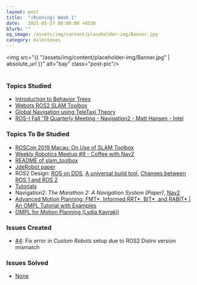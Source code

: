 ```yaml
---
layout: post
title:  "(Running) Week 1"
date:   2021-05-27 00:00:00 +0530
blurb: ""
og_image: /assets/img/content/placeholder-img/Banner.jpg
category: milestones
---
```


<img src="{{ "/assets/img/content/placeholder-img/Banner.jpg" | absolute_url }}" alt="bay" class="post-pic"/>
<br />
<br />

### Topics Studied
- [Introduction to Behavior Trees](https://roboticseabass.wordpress.com/2021/05/08/introduction-to-behavior-trees/)
- [Webots ROS2 SLAM Toolbox](https://youtu.be/s16269kol5M)
- [Global Navigation using TeleTaxi Theory](https://jderobot.github.io/RoboticsAcademy/exercises/AutonomousCars/global_navigation/)
- [ROS-I Fall '19 Quarterly Meeting - Navigation2 - Matt Hansen - Intel](https://youtu.be/-MzsEykCXoU)

### Topics To Be Studied
- [ROSCon 2019 Macau: On Use of SLAM Toolbox](https://vimeo.com/378682207)
- [Weekly Robotics Meetup #9 - Coffee with Nav2](https://www.youtube.com/watch?v=CBqJgaSoNGg)
- [README of slam_toolbox](https://github.com/SteveMacenski/slam_toolbox)
- [JdeRobot paper](https://gsyc.urjc.es/jmplaza/papers/robocity2013-jderobot.pdf)
- ROS2 Design: [ROS on DDS](https://design.ros2.org/articles/ros_on_dds.html), [A universal build tool](https://design.ros2.org/articles/build_tool.html), [Changes between ROS 1 and ROS 2](https://design.ros2.org/articles/changes.html)
- [Tutorials](https://docs.ros.org/en/foxy/Tutorials.html)
- Navigation2: *The Marathon 2: A Navigation System (Paper)*, [Nav2](https://navigation.ros.org/)
- [Advanced Motion Planning: FMT\*, Informed RRT\*, BIT\*, and RABIT\* \| An OMPL Tutorial with Examples](https://www.youtube.com/watch?v=yggi7QjfOUM)
- [OMPL for Motion Planning (Lydia Kavraki)](https://www.youtube.com/watch?v=Hyjzmxoc9cQ)

### Issues Created
- [#4][]: Fix error in *Custom Robots* setup due to ROS2 Distro version mismatch


### Issues Solved
- [None]()


[#4]: https://github.com/TheRoboticsClub/gsoc2021-Siddharth_Saha/issues/4 "Issue #4"